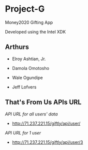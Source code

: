 Project-G
=========

Money2020 Gifting App

Developed using the Intel XDK

Arthurs
-----------
- Elroy Ashtian, Jr.

- Damola Omotosho

- Wale Ogundipe

- Jeff Lofvers


That's From Us APIs URL
----------------
*API URL for all users' data*
- http://71.237.221.15/giftly/api/user/

*API URL for 1 user*
- http://71.237.221.15/giftly/api/user/3 